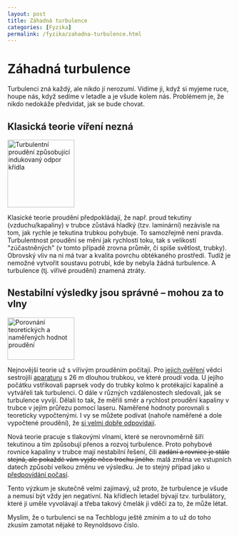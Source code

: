 ```yaml
---
layout: post
title: Záhadná turbulence
categories: [Fyzika]
permalink: /fyzika/zahadna-turbulence.html
---
```

# Záhadná turbulence

Turbulenci zná každý, ale nikdo jí nerozumí. Vidíme ji, když si myjeme ruce, houpe nás, když sedíme v letadle a je všude kolem nás. Problémem je, že nikdo nedokáže předvídat, jak se bude chovat.

## Klasická teorie víření nezná

<div class="obry"><div class="leftbox"><img alt="Turbulentní proudění způsobující indukovaný odpor křídla" height="152" src="http://techblog.srubar.net/images/turbulence-indukovany-odpor.jpg" width="150"/></div></div> 

Klasické teorie proudění předpokládají, že např. proud tekutiny (vzduchu/kapaliny) v trubce zůstává hladký (tzv. laminární) nezávisle na tom, jak rychle je tekutina trubkou pohybuje. To samozřejmě není pravda. Turbulentnost proudění se mění jak rychlostí toku, tak s velikostí "zúčastněných" (v tomto případě zrovna průměr, či spíše světlost, trubky). Obrovský vliv na ni má tvar a kvalita povrchu obtékaného prostředí. Tudíž je nemožné vytvořit soustavu potrubí, kde by nebyla žádná turbulence. A turbulence (tj. vířivé proudění) znamená ztráty.

## Nestabilní výsledky jsou správné – mohou za to vlny

<div class="obryleft"><div class="leftbox"><img alt="Porovnání teoretických a naměřených hodnot proudění" height="95" src="http://techblog.srubar.net/images/turbulence-porovnani.jpg" width="150"/></div></div> 

Nejnovější teorie už s vířivým prouděním počítají. Pro [jejich ověření](http://physicsweb.org/article/news/8/9/6/1) vědci sestrojili [aparaturu](http://physicsweb.org/box/news/8/9/6/040906) s 26 m dlouhou trubkou, ve které proudí voda. U jejího počátku vstřikovali paprsek vody do trubky kolmo k protékající kapalině a vytvářeli tak turbulenci. O dále v různých vzdálenostech sledovali, jak se turbulence vyvíjí. Dělali to tak, že měřili směr a rychlost proudění kapaliny v trubce v jejím průřezu pomocí laseru. Naměřené hodnoty porovnali s teoreticky vypočtenými. I vy se můžete podívat (nahoře naměřené a dole vypočtené proudění), že [si velmi dobře odpovídají](http://physicsweb.org/box/news/8/9/6/0409061).

Nová teorie pracuje s tlakovými vlnami, které se nerovnoměrně šíří tekutinou a tím způsobují přenos a rozvoj turbulence. Proto pohybové rovnice kapaliny v trubce mají nestabilní řešení, čili ~~zadání a rovnice je stále stejná, ale pokaždé vám vyjde něco trochu jiného.~~ malá změna ve vstupních datech způsobí velkou změnu ve výsledku. Je to stejný případ jako u [předpovídání počasí](http://techblog.srubar.net/veda/predpovidani-pocasi.html).

Tento výzkum je skutečně velmi zajímavý, už proto, že turbulence je všude a nemusí být vždy jen negativní. Na křídlech letadel bývají tzv. turbulátory, které ji uměle vyvolávají a třeba takový čmelák ji vděčí za to, že může létat.

Myslím, že o turbulenci se na Techblogu ještě zmíním a to už do toho zkusím zamotat nějaké to Reynoldsovo číslo.

